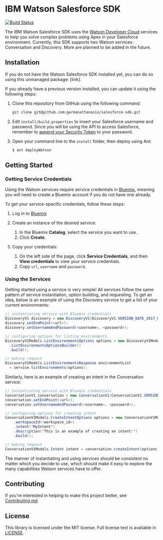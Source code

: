 # IBM Watson Salesforce SDK

[![Build Status](https://travis-ci.com/germanattanasio/salesforce-sdk.svg?token=KTpTGKpqxmhtwWo4UVVC&branch=master)](https://travis-ci.com/germanattanasio/salesforce-sdk)

The IBM Watson Salesforce SDK uses the [Watson Developer Cloud](http://www.ibm.com/watson/developercloud/) services to help you solve complex problems using Apex in your Salesforce environment. Currently, this SDK supports two Watson services: Conversation and Discovery. More are planned to be added in the future.

## Installation

If you do not have the Watson Salesforce SDK installed yet, you can do so using this unmanaged package: [link].

If you already have a previous version installed, you can update it using the following steps:

1. Clone this repository from GitHub using the following command:
    ```bash
    git clone git@github.com:germanattanasio/salesforce-sdk.git
    ```

2. Edit `install/build.properties` to insert your Salesforce username and password.  Since you will be using the API to access Salesforce, remember to [append your Security Token](http://www.salesforce.com/us/developer/docs/api/Content/sforce_api_concepts_security.htm#topic-title_login_token) to your password.

3. Open your command line to the `install` folder, then deploy using Ant:

    ```bash
    $ ant deployWatson
    ```

## Getting Started

### Getting Service Credentials

Using the Watson services require service credentials in [Bluemix](https://console.bluemix.net), meaning you will need to create a Bluemix account if you do not have one already.

To get your service-specific credentials, follow these steps:

1. Log in to [Bluemix](https://console.bluemix.net)

2. Create an instance of the desired service:
    1. In the Bluemix **Catalog**, select the service you want to use.
    2. Click **Create**.

3. Copy your credentials:
    1. On the left side of the page, click **Service Credentials**, and then **View credentials** to view your service credentials.
    2. Copy `url`, `username` and `password`.

### Using the Services

Getting started using a service is very simple! All services follow the same pattern of service instantiation, option building, and requesting. To get an idea, below is an example of using the Discovery service to get a list of your current environments:

```java
// instantiating service with Bluemix credentials
DiscoveryV1 discovery = new DiscoveryV1(DiscoveryV1.VERSION_DATE_2017_09_01);
discovery.setEndPoint(<url>);
discovery.setUsernameAndPassword(<username>, <password>);

// configuring options for listing environments
DiscoveryV1Models.ListEnvironmentsOptions options = new DiscoveryV1Models
  .ListEnvironmentsOptionsBuilder()
  .build();

// making request
DiscoveryV1Models.ListEnvironmentsResponse environmentList 
  = service.listEnvironments(options);
```

Similarly, here is an example of creating an intent in the Conversation service:

```java
// instantiating service with Bluemix credentials
ConversationV1 conversation = new ConversationV1(ConversationV1.VERSION_DATE_2017_05_26);
conversation.setEndPoint(<url>);
conversation.setUsernameAndPassword(<username>, <password>);

// configuring options for creating intent
ConversationV1Models.CreateIntentOptions options = new ConversationV1Models.CreateIntentOptionsBuilder()
    .workspaceId(<workspace_id>)
    .intent('MyIntent')
    .description('This is an example of creating an intent!')
    .build();

// making request
ConversationV1Models.Intent intent = conversation.createIntent(options);
```

The manner of instantiating and using services should be consistent no matter which you decide to use, which should make it easy to explore the many capabilities Watson services have to offer.

## Contributing

If you're interested in helping to make this project better, see [Contributing.md](.github/Contributing.md).

## License

This library is licensed under the MIT license. Full license text is
available in [LICENSE](LICENSE).
